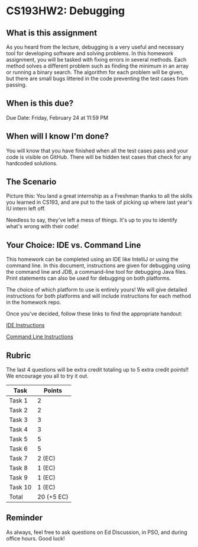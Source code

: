 # CS193HW2: Debugging 

## What is this assignment

As you heard from the lecture, debugging is a very useful and necessary tool for developing software and solving problems. In this homework assignment, you will be tasked with fixing errors in several methods. Each method solves a different problem such as finding the minimum in an array or running a binary search. The algorithm for each problem will be given, but there are small bugs littered in the code preventing the test cases from passing. 

## When is this due?

Due Date: Friday, February 24 at 11:59 PM

## When will I know I'm done?

You will know that you have finished when all the test cases pass and your code is visible on GitHub. There will be hidden test cases that check for any hardcoded solutions.

## The Scenario

Picture this: You land a great internship as a Freshman thanks to all the skills you learned in CS193, and are put to the task of picking up where last year's IU intern left off.

Needless to say, they've left a mess of things. It's up to you to identify what's wrong with their code!

## Your Choice: IDE vs. Command Line

This homework can be completed using an IDE like IntelliJ or using the command line. In this document, instructions are given for debugging using the command line and JDB, a command-line tool for debugging Java files. Print statements can also be used for debugging on both platforms.

The choice of which platform to use is entirely yours! We will give detailed instructions for both platforms and will include instructions for each method in the homework repo. 

Once you've decided, follow these links to find the appropriate handout:

[IDE Instructions](./IDE-Instructions.md)

[Command Line Instructions](./CommandLine-Instructions.md)

## Rubric

The last 4 questions will be extra credit totaling up to 5 extra credit points!! We encourage you all to try it out. 

| Task    | Points    |
| ------- | --------- |
| Task 1  | 2         |
| Task 2  | 2         |
| Task 3  | 3         |
| Task 4  | 3         |
| Task 5  | 5         |
| Task 6  | 5         |
| Task 7  | 2 (EC)    |
| Task 8  | 1 (EC)    |
| Task 9  | 1 (EC)    |
| Task 10 | 1 (EC)    |
| Total   | 20 (+5 EC)|

## Reminder

As always, feel free to ask questions on Ed Discussion, in PSO, and during office hours. Good luck!
